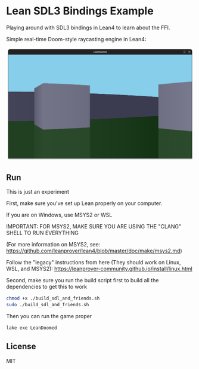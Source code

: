 # Lean SDL3 Bindings Example

Playing around with SDL3 bindings in Lean4 to learn about the FFI.

Simple real-time Doom-style raycasting engine in Lean4:

![Screenshot](screenshots/screenshot1.png)

## Run

This is just an experiment

First, make sure you've set up Lean properly on your computer.

If you are on Windows, use MSYS2 or WSL 

IMPORTANT: FOR MSYS2, MAKE SURE YOU ARE USING THE "CLANG" SHELL TO RUN EVERYTHING

(For more information on MSYS2, see: https://github.com/leanprover/lean4/blob/master/doc/make/msys2.md)

Follow the "legacy" instructions from here (They should work on Linux, WSL, and MSYS2): https://leanprover-community.github.io/install/linux.html

Second, make sure you run the build script first to build all the dependencies to get this to work

```bash
chmod +x ./build_sdl_and_friends.sh
sudo ./build_sdl_and_friends.sh
```

Then you can run the game proper

```bash
lake exe LeanDoomed
```

## License

MIT
